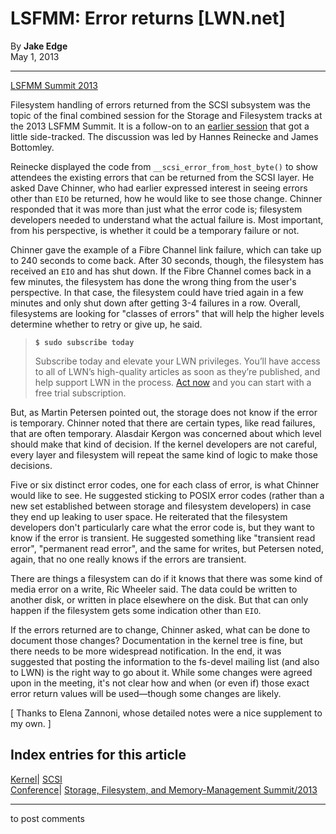 # LSFMM: Error returns [LWN.net]

By **Jake Edge**  
May 1, 2013 

* * *

[LSFMM Summit 2013](/Articles/LSFMM2013/)

Filesystem handling of errors returned from the SCSI subsystem was the topic of the final combined session for the Storage and Filesystem tracks at the 2013 LSFMM Summit. It is a follow-on to an [earlier session](/Articles/548295/) that got a little side-tracked. The discussion was led by Hannes Reinecke and James Bottomley. 

Reinecke displayed the code from `__scsi_error_from_host_byte()` to show attendees the existing errors that can be returned from the SCSI layer. He asked Dave Chinner, who had earlier expressed interest in seeing errors other than `EIO` be returned, how he would like to see those change. Chinner responded that it was more than just what the error code is; filesystem developers needed to understand what the actual failure is. Most important, from his perspective, is whether it could be a temporary failure or not. 

Chinner gave the example of a Fibre Channel link failure, which can take up to 240 seconds to come back. After 30 seconds, though, the filesystem has received an `EIO` and has shut down. If the Fibre Channel comes back in a few minutes, the filesystem has done the wrong thing from the user's perspective. In that case, the filesystem could have tried again in a few minutes and only shut down after getting 3-4 failures in a row. Overall, filesystems are looking for "classes of errors" that will help the higher levels determine whether to retry or give up, he said. 

> **`$ sudo subscribe today`**
> 
> Subscribe today and elevate your LWN privileges. You’ll have access to all of LWN’s high-quality articles as soon as they’re published, and help support LWN in the process. [Act now](https://lwn.net/Promo/nst-sudo/claim) and you can start with a free trial subscription. 

But, as Martin Petersen pointed out, the storage does not know if the error is temporary. Chinner noted that there are certain types, like read failures, that are often temporary. Alasdair Kergon was concerned about which level should make that kind of decision. If the kernel developers are not careful, every layer and filesystem will repeat the same kind of logic to make those decisions. 

Five or six distinct error codes, one for each class of error, is what Chinner would like to see. He suggested sticking to POSIX error codes (rather than a new set established between storage and filesystem developers) in case they end up leaking to user space. He reiterated that the filesystem developers don't particularly care what the error code is, but they want to know if the error is transient. He suggested something like "transient read error", "permanent read error", and the same for writes, but Petersen noted, again, that no one really knows if the errors are transient. 

There are things a filesystem can do if it knows that there was some kind of media error on a write, Ric Wheeler said. The data could be written to another disk, or written in place elsewhere on the disk. But that can only happen if the filesystem gets some indication other than `EIO`. 

If the errors returned are to change, Chinner asked, what can be done to document those changes? Documentation in the kernel tree is fine, but there needs to be more widespread notification. In the end, it was suggested that posting the information to the fs-devel mailing list (and also to LWN) is the right way to go about it. While some changes were agreed upon in the meeting, it's not clear how and when (or even if) those exact error return values will be used—though some changes are likely. 

[ Thanks to Elena Zannoni, whose detailed notes were a nice supplement to my own. ] 

  
Index entries for this article  
---  
[Kernel](/Kernel/Index)| [SCSI](/Kernel/Index#SCSI)  
[Conference](/Archives/ConferenceIndex/)| [Storage, Filesystem, and Memory-Management Summit/2013](/Archives/ConferenceIndex/#Storage_Filesystem_and_Memory-Management_Summit-2013)  
  


* * *

to post comments 
